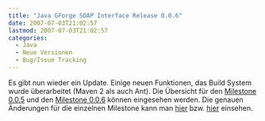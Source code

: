 ```yaml
---
title: "Java GForge SOAP Interface Release 0.0.6"
date: 2007-07-03T21:02:57
lastmod: 2007-07-03T21:02:57
categories:
  - Java
  - Neue Versionen
  - Bug/Issue Tracking
---
```

Es gibt nun  wieder ein Update. Einige neuen Funktionen, das Build System wurde überarbeitet (Maven 2 als auch Ant). Die Übersicht 
für den [Milestone 0.0.5](http://jagosi.soebes.de/milestone/Milestone%200.0.5) und 
den [Milestone 0.0.6](http://jagosi.soebes.de/milestone/Milestone%200.0.6) können eingesehen werden. Die 
genauen Änderungen für die einzelnen Milestone kann man [hier](http://jagosi.soebes.de/query?status=closed&milestone=Milestone+0.0.5) bzw. 
[hier](http://jagosi.soebes.de/query?status=closed&milestone=Milestone+0.0.6) einsehen.
